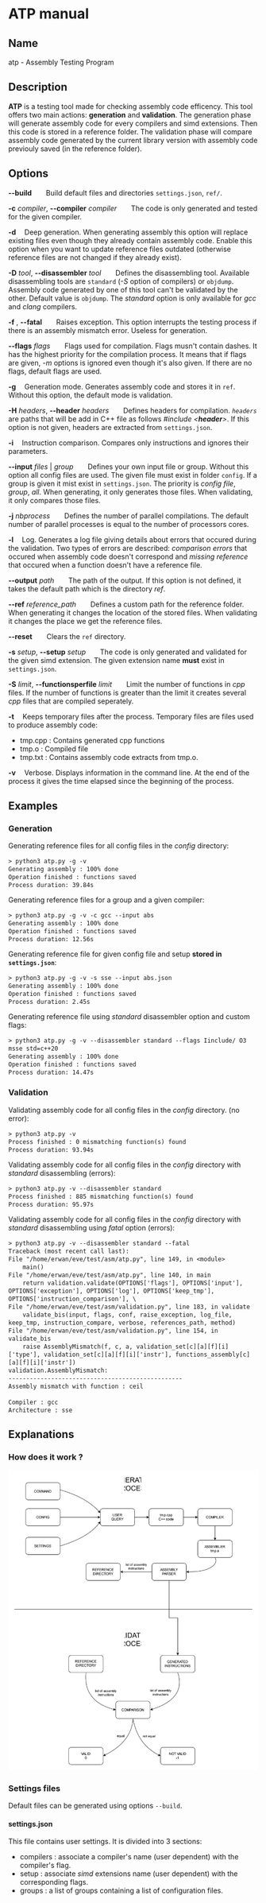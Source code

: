 # ATP manual

## Name

atp - Assembly Testing Program

## Description

**ATP** is a testing tool made for checking assembly code efficency. This tool offers two main actions: **generation** and **validation**.
The generation phase will generate assembly code for every compilers and simd extensions. Then this code is stored in a reference folder.
The validation phase will compare assembly code generated by the current library version with assembly code previouly saved (in the reference folder). 


## Options

**--build**
$\,\,\,\,\,\,\,\,\,$ Build default files and directories `settings.json`, `ref/`. 

**-c** *compiler*, **--compiler** *compiler*
$\,\,\,\,\,\,\,\,\,$ The code is only generated and tested for the given compiler.

**-d** $\,\,\,\,$ Deep generation. When generating assembly this option will replace existing files even though they already contain assembly code. Enable this option when you want to update reference files outdated (otherwise reference files are not changed if they already exist).

**-D** *tool*, **--disassembler** *tool*
$\,\,\,\,\,\,\,\,\,$ Defines the disassembling tool. Available disassembling tools are `standard` (*-S* option of compilers) or `objdump`. Assembly code generated by one of this tool can't be validated by the other. Default value is `objdump`. The *standard* option is only available for *gcc* and *clang* compilers.

**-f** , **--fatal**
$\,\,\,\,\,\,\,\,\,$ Raises exception. This option interrupts the testing process if there is an assembly mismatch error. Useless for generation.

**--flags** *flags*
$\,\,\,\,\,\,\,\,\,$ Flags used for compilation. Flags musn't contain dashes. It has the highest priority for the compilation process. It means that if flags are given, *-m* options is ignored even though it's also given. If there are no flags, default flags are used.

**-g** $\,\,\,\,$ Generation mode. Generates assembly code and stores it in `ref`. Without this option, the default mode is validation.

**-H** *headers*, **--header** *headers*
$\,\,\,\,\,\,\,\,\,$ Defines headers for compilation. *`headers`* are paths that will be add in C++ file as follows *#include <**header**>*. If this option is not given, headers are extracted from `settings.json`.

**-i** $\,\,\,\,$ Instruction comparison. Compares only instructions and ignores their parameters.

**--input** *files* | *group*
$\,\,\,\,\,\,\,\,\,$ Defines your own input file or group. Without this option all config files are used. The given file must exist in folder `config`. If a group is given it mist exist in `settings.json`. The priority is *config file*, *group*, *all*. When generating, it only generates those files. When validating, it only compares those files.

**-j** *nbprocess*
$\,\,\,\,\,\,\,\,\,$ Defines the number of parallel compilations. The default number of parallel processes is equal to the number of processors cores.

**-l** $\,\,\,\,$ Log. Generates a log file giving details about errors that occured during the validation. Two types of errors are described: *comparison errors* that occured when assembly code doesn't correspond and *missing reference* that occured when a function doesn't have a reference file.

**--output** *path*
$\,\,\,\,\,\,\,\,\,$ The path of the output. If this option is not defined, it takes the default path which is the directory *ref*.

**--ref** *reference_path*
$\,\,\,\,\,\,\,\,\,$ Defines a custom path for the reference folder. When generating it changes the location of the stored files. When validating it changes the place we get the reference files.

**--reset**
$\,\,\,\,\,\,\,\,\,$ Clears the `ref` directory.

**-s** *setup*, **--setup** *setup*
$\,\,\,\,\,\,\,\,\,$ The code is only generated and validated for the given simd extension. The given extension name **must** exist in `settings.json`.

**-S** *limit*, **--functionsperfile** *limit*
$\,\,\,\,\,\,\,\,\,$ Limit the number of functions in *cpp* files. If the number of functions is greater than the limit it creates several *cpp* files that are compiled seperately.


**-t** $\,\,\,\,$ Keeps temporary files after the process. Temporary files are files used to produce assembly code:
- tmp.cpp : Contains generated cpp functions
- tmp.o : Compiled file
- tmp.txt : Contains assembly code extracts from tmp.o.

**-v** $\,\,\,\,$ Verbose. Displays information in the command line. At the end of the process it gives the time elapsed since the beginning of the process.


## Examples

### Generation
Generating reference files for all config files in the *config* directory:

    > python3 atp.py -g -v
    Generating assembly : 100% done
    Operation finished : functions saved
    Process duration: 39.84s

Generating reference files for a group and a given compiler:

    > python3 atp.py -g -v -c gcc --input abs
    Generating assembly : 100% done
    Operation finished : functions saved
    Process duration: 12.56s

Generating reference file for given config file and setup **stored in `settings.json`**:

    > python3 atp.py -g -v -s sse --input abs.json
    Generating assembly : 100% done
    Operation finished : functions saved
    Process duration: 2.45s

Generating reference file using *standard* disassembler option and custom flags:

    > python3 atp.py -g -v --disassembler standard --flags Iinclude/ O3 msse std=c++20
    Generating assembly : 100% done
    Operation finished : functions saved
    Process duration: 14.47s

### Validation

Validating assembly code for all config files in the *config* directory. (no error):

    > python3 atp.py -v
    Process finished : 0 mismatching function(s) found
    Process duration: 93.94s


Validating assembly code for all config files in the *config* directory with *standard* disassembling (errors):

    > python3 atp.py -v --disassembler standard
    Process finished : 885 mismatching function(s) found
    Process duration: 95.97s

Validating assembly code for all config files in the *config* directory with *standard* disassembling using *fatal* option (errors):

    > python3 atp.py -v --disassembler standard --fatal
    Traceback (most recent call last):
    File "/home/erwan/eve/test/asm/atp.py", line 149, in <module>
        main()
    File "/home/erwan/eve/test/asm/atp.py", line 140, in main
        return validation.validate(OPTIONS['flags'], OPTIONS['input'], OPTIONS['exception'], OPTIONS['log'], OPTIONS['keep_tmp'], OPTIONS['instruction_comparison'], \
    File "/home/erwan/eve/test/asm/validation.py", line 183, in validate
        validate_bis(input, flags, conf, raise_exception, log_file, keep_tmp, instruction_compare, verbose, references_path, method)
    File "/home/erwan/eve/test/asm/validation.py", line 154, in validate_bis
        raise AssemblyMismatch(f, c, a, validation_set[c][a][f][i]['type'], validation_set[c][a][f][i]['instr'], functions_assembly[c][a][f][i]['instr'])
    validation.AssemblyMismatch: 
    -------------------------------------------------
    Assembly mismatch with function : ceil

    Compiler : gcc
    Architecture : sse



## Explanations

### How does it work ?

<center>
    <img src="diag4.svg">
</center>

### Settings files

Default files can be generated using options `--build`.

#### settings.json
This file contains user settings. It is divided into 3 sections:
- compilers : associate a compiler's name (user dependent) with the compiler's flag.
- setup : associate *simd* extensions name (user dependent) with the corresponding flags.
- groups : a list of groups containing a list of configuration files.